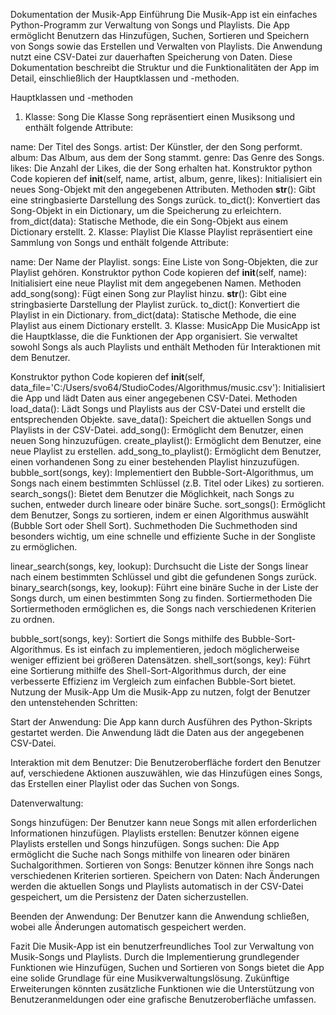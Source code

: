 Dokumentation der Musik-App
Einführung
Die Musik-App ist ein einfaches Python-Programm zur Verwaltung von Songs und Playlists. Die App ermöglicht Benutzern das Hinzufügen, Suchen, Sortieren und Speichern von Songs sowie das Erstellen und Verwalten von Playlists. Die Anwendung nutzt eine CSV-Datei zur dauerhaften Speicherung von Daten. Diese Dokumentation beschreibt die Struktur und die Funktionalitäten der App im Detail, einschließlich der Hauptklassen und -methoden.

Hauptklassen und -methoden
1. Klasse: Song
Die Klasse Song repräsentiert einen Musiksong und enthält folgende Attribute:

name: Der Titel des Songs.
artist: Der Künstler, der den Song performt.
album: Das Album, aus dem der Song stammt.
genre: Das Genre des Songs.
likes: Die Anzahl der Likes, die der Song erhalten hat.
Konstruktor
python
Code kopieren
def __init__(self, name, artist, album, genre, likes):
Initialisiert ein neues Song-Objekt mit den angegebenen Attributen.
Methoden
__str__(): Gibt eine stringbasierte Darstellung des Songs zurück.
to_dict(): Konvertiert das Song-Objekt in ein Dictionary, um die Speicherung zu erleichtern.
from_dict(data): Statische Methode, die ein Song-Objekt aus einem Dictionary erstellt.
2. Klasse: Playlist
Die Klasse Playlist repräsentiert eine Sammlung von Songs und enthält folgende Attribute:

name: Der Name der Playlist.
songs: Eine Liste von Song-Objekten, die zur Playlist gehören.
Konstruktor
python
Code kopieren
def __init__(self, name):
Initialisiert eine neue Playlist mit dem angegebenen Namen.
Methoden
add_song(song): Fügt einen Song zur Playlist hinzu.
__str__(): Gibt eine stringbasierte Darstellung der Playlist zurück.
to_dict(): Konvertiert die Playlist in ein Dictionary.
from_dict(data): Statische Methode, die eine Playlist aus einem Dictionary erstellt.
3. Klasse: MusicApp
Die MusicApp ist die Hauptklasse, die die Funktionen der App organisiert. Sie verwaltet sowohl Songs als auch Playlists und enthält Methoden für Interaktionen mit dem Benutzer.

Konstruktor
python
Code kopieren
def __init__(self, data_file='C:/Users/svo64/StudioCodes/Algorithmus/music.csv'):
Initialisiert die App und lädt Daten aus einer angegebenen CSV-Datei.
Methoden
load_data(): Lädt Songs und Playlists aus der CSV-Datei und erstellt die entsprechenden Objekte.
save_data(): Speichert die aktuellen Songs und Playlists in der CSV-Datei.
add_song(): Ermöglicht dem Benutzer, einen neuen Song hinzuzufügen.
create_playlist(): Ermöglicht dem Benutzer, eine neue Playlist zu erstellen.
add_song_to_playlist(): Ermöglicht dem Benutzer, einen vorhandenen Song zu einer bestehenden Playlist hinzuzufügen.
bubble_sort(songs, key): Implementiert den Bubble-Sort-Algorithmus, um Songs nach einem bestimmten Schlüssel (z.B. Titel oder Likes) zu sortieren.
search_songs(): Bietet dem Benutzer die Möglichkeit, nach Songs zu suchen, entweder durch lineare oder binäre Suche.
sort_songs(): Ermöglicht dem Benutzer, Songs zu sortieren, indem er einen Algorithmus auswählt (Bubble Sort oder Shell Sort).
Suchmethoden
Die Suchmethoden sind besonders wichtig, um eine schnelle und effiziente Suche in der Songliste zu ermöglichen.

linear_search(songs, key, lookup): Durchsucht die Liste der Songs linear nach einem bestimmten Schlüssel und gibt die gefundenen Songs zurück.
binary_search(songs, key, lookup): Führt eine binäre Suche in der Liste der Songs durch, um einen bestimmten Song zu finden.
Sortiermethoden
Die Sortiermethoden ermöglichen es, die Songs nach verschiedenen Kriterien zu ordnen.

bubble_sort(songs, key): Sortiert die Songs mithilfe des Bubble-Sort-Algorithmus. Es ist einfach zu implementieren, jedoch möglicherweise weniger effizient bei größeren Datensätzen.
shell_sort(songs, key): Führt eine Sortierung mithilfe des Shell-Sort-Algorithmus durch, der eine verbesserte Effizienz im Vergleich zum einfachen Bubble-Sort bietet.
Nutzung der Musik-App
Um die Musik-App zu nutzen, folgt der Benutzer den untenstehenden Schritten:

Start der Anwendung: Die App kann durch Ausführen des Python-Skripts gestartet werden. Die Anwendung lädt die Daten aus der angegebenen CSV-Datei.

Interaktion mit dem Benutzer: Die Benutzeroberfläche fordert den Benutzer auf, verschiedene Aktionen auszuwählen, wie das Hinzufügen eines Songs, das Erstellen einer Playlist oder das Suchen von Songs.

Datenverwaltung:

Songs hinzufügen: Der Benutzer kann neue Songs mit allen erforderlichen Informationen hinzufügen.
Playlists erstellen: Benutzer können eigene Playlists erstellen und Songs hinzufügen.
Songs suchen: Die App ermöglicht die Suche nach Songs mithilfe von linearen oder binären Suchalgorithmen.
Sortieren von Songs: Benutzer können ihre Songs nach verschiedenen Kriterien sortieren.
Speichern von Daten: Nach Änderungen werden die aktuellen Songs und Playlists automatisch in der CSV-Datei gespeichert, um die Persistenz der Daten sicherzustellen.

Beenden der Anwendung: Der Benutzer kann die Anwendung schließen, wobei alle Änderungen automatisch gespeichert werden.

Fazit
Die Musik-App ist ein benutzerfreundliches Tool zur Verwaltung von Musik-Songs und Playlists. Durch die Implementierung grundlegender Funktionen wie Hinzufügen, Suchen und Sortieren von Songs bietet die App eine solide Grundlage für eine Musikverwaltungslösung. Zukünftige Erweiterungen könnten zusätzliche Funktionen wie die Unterstützung von Benutzeranmeldungen oder eine grafische Benutzeroberfläche umfassen.
